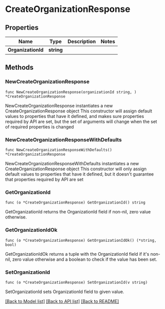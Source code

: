 # CreateOrganizationResponse

## Properties

Name | Type | Description | Notes
------------ | ------------- | ------------- | -------------
**OrganizationId** | **string** |  | 

## Methods

### NewCreateOrganizationResponse

`func NewCreateOrganizationResponse(organizationId string, ) *CreateOrganizationResponse`

NewCreateOrganizationResponse instantiates a new CreateOrganizationResponse object
This constructor will assign default values to properties that have it defined,
and makes sure properties required by API are set, but the set of arguments
will change when the set of required properties is changed

### NewCreateOrganizationResponseWithDefaults

`func NewCreateOrganizationResponseWithDefaults() *CreateOrganizationResponse`

NewCreateOrganizationResponseWithDefaults instantiates a new CreateOrganizationResponse object
This constructor will only assign default values to properties that have it defined,
but it doesn't guarantee that properties required by API are set

### GetOrganizationId

`func (o *CreateOrganizationResponse) GetOrganizationId() string`

GetOrganizationId returns the OrganizationId field if non-nil, zero value otherwise.

### GetOrganizationIdOk

`func (o *CreateOrganizationResponse) GetOrganizationIdOk() (*string, bool)`

GetOrganizationIdOk returns a tuple with the OrganizationId field if it's non-nil, zero value otherwise
and a boolean to check if the value has been set.

### SetOrganizationId

`func (o *CreateOrganizationResponse) SetOrganizationId(v string)`

SetOrganizationId sets OrganizationId field to given value.



[[Back to Model list]](../README.md#documentation-for-models) [[Back to API list]](../README.md#documentation-for-api-endpoints) [[Back to README]](../README.md)


